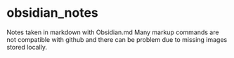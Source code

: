 # obsidian_notes
Notes taken in markdown with Obsidian.md
Many markup commands are not compatible with github and there can be problem due to missing images stored locally.
